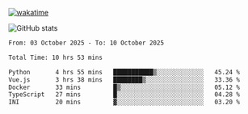 [![wakatime](https://wakatime.com/badge/user/ef685785-b2de-4416-b5c6-df540c453238.svg)](https://wakatime.com/@ef685785-b2de-4416-b5c6-df540c453238)

![GitHub stats](https://github-readme-stats.vercel.app/api?username=songhahaha66)
<!--START_SECTION:waka-->

```txt
From: 03 October 2025 - To: 10 October 2025

Total Time: 10 hrs 53 mins

Python       4 hrs 55 mins   ███████████▒░░░░░░░░░░░░░   45.24 %
Vue.js       3 hrs 38 mins   ████████▒░░░░░░░░░░░░░░░░   33.36 %
Docker       33 mins         █▒░░░░░░░░░░░░░░░░░░░░░░░   05.12 %
TypeScript   27 mins         █░░░░░░░░░░░░░░░░░░░░░░░░   04.28 %
INI          20 mins         ▓░░░░░░░░░░░░░░░░░░░░░░░░   03.20 %
```

<!--END_SECTION:waka-->
